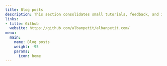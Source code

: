 ```yaml
---
title: Blog posts
description: This section consolidates small tutorials, feedback, and information that I gather and generate throughout the development of my projects. The entirety of this content is editable directly in my GitHub repository if you find it necessary to correct or add elements.
links:
- title: Github
  website: https://github.com/albanpetit/albanpetit.com/
menu:
  main:
    name: Blog posts
    weight: -95
    params:
      icon: home
---
```


